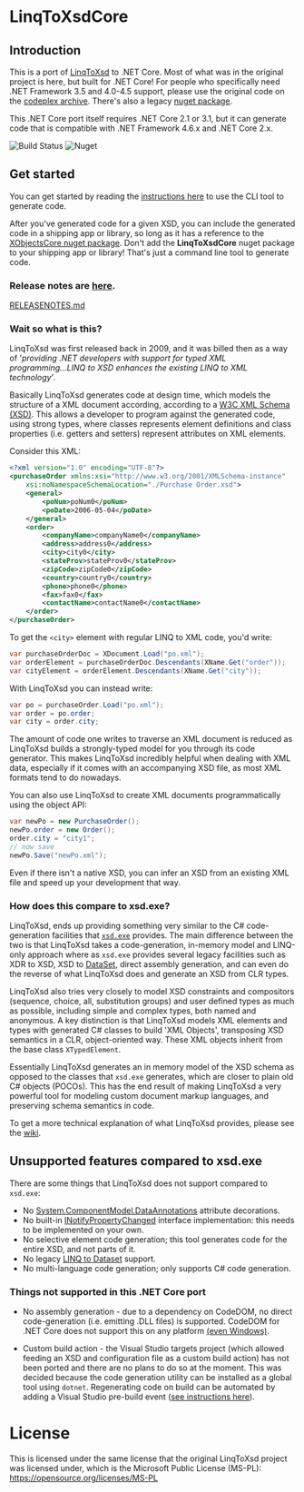 # LinqToXsdCore
## Introduction
This is a port of [LinqToXsd](https://archive.codeplex.com/?p=linqtoxsd) to .NET Core. Most of what was in the original project is here, but built for .NET Core! For people who specifically need .NET Framework 3.5 and 4.0-4.5 support, please use the original code on the [codeplex archive](https://archive.codeplex.com/?p=linqtoxsd). There's also a legacy [nuget package](https://www.nuget.org/packages/LinqToXsd/).

This .NET Core port itself requires .NET Core 2.1 or 3.1, but it can generate code that is compatible with .NET Framework 4.6.x and .NET Core 2.x.

![Build Status](https://dev.azure.com/mamift1/LinqToXsdCore/_apis/build/status/LinqToXsdCore-.NET%20Desktop-CI) ![Nuget](https://buildstats.info/nuget/LinqToXsdCore)

## Get started

You can get started by reading the [instructions here](https://github.com/mamift/LinqToXsdCore/tree/master/LinqToXsd/README.md) to use the CLI tool to generate code. 

After you've generated code for a given XSD, you can include the generated code in a shipping app or library, so long as it has a reference to the [XObjectsCore nuget package](https://www.nuget.org/packages/XObjectsCore). Don't add the **LinqToXsdCore** nuget package to your shipping app or library! That's just a command line tool to generate code.

### Release notes are [here](https://github.com/mamift/LinqToXsdCore/tree/master/LinqToXsd/RELEASENOTES.md).

[RELEASENOTES.md](RELEASENOTES.md)

### Wait so what is this?
LinqToXsd was first released back in 2009, and it was billed then as a way of '*providing .NET developers with support for typed XML programming...LINQ to XSD enhances the existing LINQ to XML technology*'.

Basically LinqToXsd generates code at design time, which models the structure of a XML document according, according to a [W3C XML Schema (XSD)](https://www.w3.org/TR/xmlschema11-1/). This allows a developer to program against the generated code, using strong types, where classes represents element definitions and class properties (i.e. getters and setters) represent attributes on XML elements.

Consider this XML:
```XML
<?xml version="1.0" encoding="UTF-8"?>
<purchaseOrder xmlns:xsi="http://www.w3.org/2001/XMLSchema-instance" 
    xsi:noNamespaceSchemaLocation="./Purchase Order.xsd">
    <general>
        <poNum>poNum0</poNum>
        <poDate>2006-05-04</poDate>
    </general>
    <order>
        <companyName>companyName0</companyName>
        <address>address0</address>
        <city>city0</city>
        <stateProv>stateProv0</stateProv>
        <zipCode>zipCode0</zipCode>
        <country>country0</country>
        <phone>phone0</phone>
        <fax>fax0</fax>
        <contactName>contactName0</contactName>
    </order>
</purchaseOrder>
```
To get the `<city>` element with regular LINQ to XML code, you'd write:
```C#
var purchaseOrderDoc = XDocument.Load("po.xml");
var orderElement = purchaseOrderDoc.Descendants(XName.Get("order"));
var cityElement = orderElement.Descendants(XName.Get("city"));
```
With LinqToXsd you can instead write:
```C#
var po = purchaseOrder.Load("po.xml");
var order = po.order;
var city = order.city;
```

The amount of code one writes to traverse an XML document is reduced as LinqToXsd builds a strongly-typed model for you through its code generator. This makes LinqToXsd incredibly helpful when dealing with XML data, especially if it comes with an accompanying XSD file, as most XML formats tend to do nowadays.

You can also use LinqToXsd to create XML documents programmatically using the object API:

```C#
var newPo = new PurchaseOrder();
newPo.order = new Order();
order.city = "city1";
// now save
newPo.Save("newPo.xml");
```

Even if there isn't a native XSD, you can infer an XSD from an existing XML file and speed up your development that way.

### How does this compare to xsd.exe?

LinqToXsd, ends up providing something very similar to the C# code-generation facilities that [`xsd.exe`](https://docs.microsoft.com/en-us/dotnet/standard/serialization/xml-schema-definition-tool-xsd-exe) provides. The main difference between the two is that LinqToXsd takes a code-generation, in-memory model and LINQ-only approach where as `xsd.exe` provides several legacy facilities such as XDR to XSD, XSD to [DataSet](https://docs.microsoft.com/en-us/dotnet/api/system.data.dataset), direct assembly generation, and can even do the reverse of what LinqToXsd does and generate an XSD from CLR types.

LinqToXsd also tries very closely to model XSD constraints and compositors (sequence, choice, all, substitution groups) and user defined types as much as possible, including simple and complex types, both named and anonymous. A key distinction is that LinqToXsd models XML elements and types with generated C# classes to build 'XML Objects', transposing XSD semantics in a CLR, object-oriented way. These XML objects inherit from the base class `XTypedElement`. 

Essentially LinqToXsd generates an in memory model of the XSD schema as opposed to the classes that `xsd.exe` generates, which are closer to plain old C# objects (POCOs). This has the end result of making LinqToXsd a very powerful tool for modeling custom document markup languages, and preserving schema semantics in code.

To get a more technical explanation of what LinqToXsd provides, please see the [wiki](https://github.com/mamift/LinqToXsdCore/wiki).

## Unsupported features compared to xsd.exe

There are some things that LinqToXsd does not support compared to `xsd.exe`:

* No [System.ComponentModel.DataAnnotations](https://learn.microsoft.com/en-us/dotnet/api/system.componentmodel.dataannotations?view=netstandard-2.0) attribute decorations.
* No built-in [INotifyPropertyChanged](https://learn.microsoft.com/en-us/dotnet/api/system.componentmodel.inotifypropertychanged?view=netstandard-2.1) interface implementation: this needs to be implemented on your own.
* No selective element code generation; this tool generates code for the entire XSD, and not parts of it.
* No legacy [LINQ to Dataset](https://learn.microsoft.com/en-us/dotnet/framework/data/adonet/linq-to-dataset) support.
* No multi-language code generation; only supports C# code generation.

### Things not supported in this .NET Core port

* No assembly generation - due to a dependency on CodeDOM, no direct code-generation (i.e. emitting .DLL files) is supported. CodeDOM for .NET Core does not support this on any platform [(even Windows)](https://github.com/dotnet/corefx/issues/12180).

* Custom build action - the Visual Studio targets project (which allowed feeding an XSD and configuration file as a custom build action) has not been ported and there are no plans to do so at the moment. This was decided because the code generation utility can be installed as a global tool using `dotnet`. Regenerating code on build can be automated by adding a Visual Studio pre-build event ([see instructions here](https://github.com/mamift/LinqToXsdCore/blob/master/LinqToXsd/README.md#regenerating-code)). 

# License
This is licensed under the same license that the original LinqToXsd project was licensed under, which is the Microsoft Public License (MS-PL): https://opensource.org/licenses/MS-PL